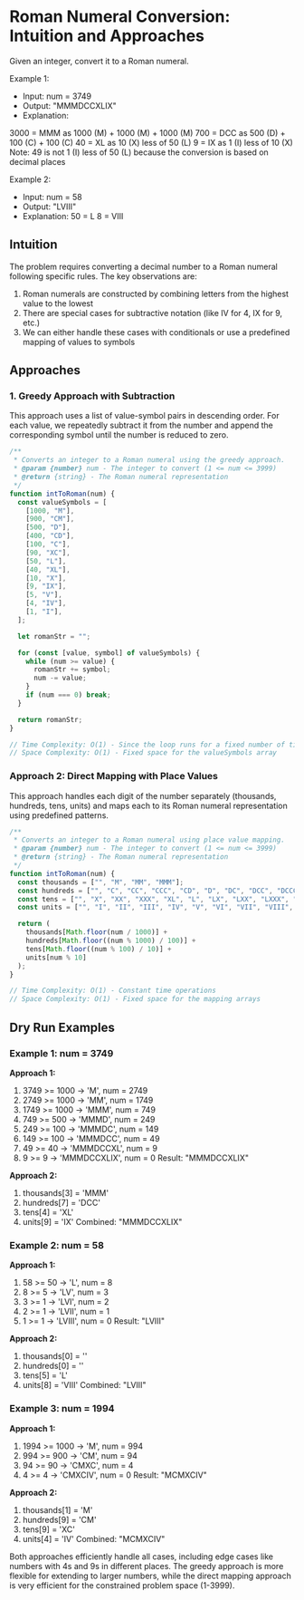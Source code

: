 # Roman Numeral Conversion: Intuition and Approaches

Given an integer, convert it to a Roman numeral.

Example 1:

- Input: num = 3749
- Output: "MMMDCCXLIX"
- Explanation:

3000 = MMM as 1000 (M) + 1000 (M) + 1000 (M)
700 = DCC as 500 (D) + 100 (C) + 100 (C)
40 = XL as 10 (X) less of 50 (L)
9 = IX as 1 (I) less of 10 (X)
Note: 49 is not 1 (I) less of 50 (L) because the conversion is based on decimal places

Example 2:

- Input: num = 58
- Output: "LVIII"
- Explanation:
  50 = L
  8 = VIII

## Intuition

The problem requires converting a decimal number to a Roman numeral following specific rules. The key observations are:

1. Roman numerals are constructed by combining letters from the highest value to the lowest
2. There are special cases for subtractive notation (like IV for 4, IX for 9, etc.)
3. We can either handle these cases with conditionals or use a predefined mapping of values to symbols

## Approaches

### 1. Greedy Approach with Subtraction

This approach uses a list of value-symbol pairs in descending order. For each value, we repeatedly subtract it from the number and append the corresponding symbol until the number is reduced to zero.

```javascript
/**
 * Converts an integer to a Roman numeral using the greedy approach.
 * @param {number} num - The integer to convert (1 <= num <= 3999)
 * @return {string} - The Roman numeral representation
 */
function intToRoman(num) {
  const valueSymbols = [
    [1000, "M"],
    [900, "CM"],
    [500, "D"],
    [400, "CD"],
    [100, "C"],
    [90, "XC"],
    [50, "L"],
    [40, "XL"],
    [10, "X"],
    [9, "IX"],
    [5, "V"],
    [4, "IV"],
    [1, "I"],
  ];

  let romanStr = "";

  for (const [value, symbol] of valueSymbols) {
    while (num >= value) {
      romanStr += symbol;
      num -= value;
    }
    if (num === 0) break;
  }

  return romanStr;
}

// Time Complexity: O(1) - Since the loop runs for a fixed number of times (13 times)
// Space Complexity: O(1) - Fixed space for the valueSymbols array
```

### Approach 2: Direct Mapping with Place Values

This approach handles each digit of the number separately (thousands, hundreds, tens, units) and maps each to its Roman numeral representation using predefined patterns.

```javascript
/**
 * Converts an integer to a Roman numeral using place value mapping.
 * @param {number} num - The integer to convert (1 <= num <= 3999)
 * @return {string} - The Roman numeral representation
 */
function intToRoman(num) {
  const thousands = ["", "M", "MM", "MMM"];
  const hundreds = ["", "C", "CC", "CCC", "CD", "D", "DC", "DCC", "DCCC", "CM"];
  const tens = ["", "X", "XX", "XXX", "XL", "L", "LX", "LXX", "LXXX", "XC"];
  const units = ["", "I", "II", "III", "IV", "V", "VI", "VII", "VIII", "IX"];

  return (
    thousands[Math.floor(num / 1000)] +
    hundreds[Math.floor((num % 1000) / 100)] +
    tens[Math.floor((num % 100) / 10)] +
    units[num % 10]
  );
}

// Time Complexity: O(1) - Constant time operations
// Space Complexity: O(1) - Fixed space for the mapping arrays
```

## Dry Run Examples

### Example 1: num = 3749

**Approach 1:**

1. 3749 >= 1000 → 'M', num = 2749
2. 2749 >= 1000 → 'MM', num = 1749
3. 1749 >= 1000 → 'MMM', num = 749
4. 749 >= 500 → 'MMMD', num = 249
5. 249 >= 100 → 'MMMDC', num = 149
6. 149 >= 100 → 'MMMDCC', num = 49
7. 49 >= 40 → 'MMMDCCXL', num = 9
8. 9 >= 9 → 'MMMDCCXLIX', num = 0
   Result: "MMMDCCXLIX"

**Approach 2:**

1. thousands[3] = 'MMM'
2. hundreds[7] = 'DCC'
3. tens[4] = 'XL'
4. units[9] = 'IX'
   Combined: "MMMDCCXLIX"

### Example 2: num = 58

**Approach 1:**

1. 58 >= 50 → 'L', num = 8
2. 8 >= 5 → 'LV', num = 3
3. 3 >= 1 → 'LVI', num = 2
4. 2 >= 1 → 'LVII', num = 1
5. 1 >= 1 → 'LVIII', num = 0
   Result: "LVIII"

**Approach 2:**

1. thousands[0] = ''
2. hundreds[0] = ''
3. tens[5] = 'L'
4. units[8] = 'VIII'
   Combined: "LVIII"

### Example 3: num = 1994

**Approach 1:**

1. 1994 >= 1000 → 'M', num = 994
2. 994 >= 900 → 'CM', num = 94
3. 94 >= 90 → 'CMXC', num = 4
4. 4 >= 4 → 'CMXCIV', num = 0
   Result: "MCMXCIV"

**Approach 2:**

1. thousands[1] = 'M'
2. hundreds[9] = 'CM'
3. tens[9] = 'XC'
4. units[4] = 'IV'
   Combined: "MCMXCIV"

Both approaches efficiently handle all cases, including edge cases like numbers with 4s and 9s in different places. The greedy approach is more flexible for extending to larger numbers, while the direct mapping approach is very efficient for the constrained problem space (1-3999).
